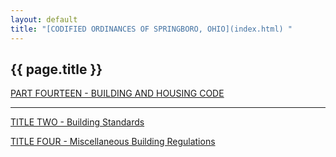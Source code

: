 ```yaml
---
layout: default 
title: "[CODIFIED ORDINANCES OF SPRINGBORO, OHIO](index.html) "
---
```


{{ page.title }}
----------------

[PART FOURTEEN - BUILDING AND HOUSING CODE](561ca412.html)

---

[TITLE TWO - Building Standards](5638a412.html)

[TITLE FOUR - Miscellaneous Building Regulations](5700a412.html)
